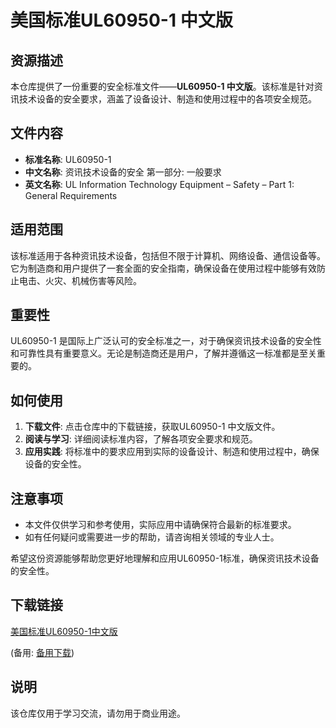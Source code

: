 # 美国标准UL60950-1 中文版

## 资源描述

本仓库提供了一份重要的安全标准文件——**UL60950-1 中文版**。该标准是针对资讯技术设备的安全要求，涵盖了设备设计、制造和使用过程中的各项安全规范。

## 文件内容

- **标准名称**: UL60950-1
- **中文名称**: 资讯技术设备的安全 第一部分: 一般要求
- **英文名称**: UL Information Technology Equipment – Safety – Part 1: General Requirements

## 适用范围

该标准适用于各种资讯技术设备，包括但不限于计算机、网络设备、通信设备等。它为制造商和用户提供了一套全面的安全指南，确保设备在使用过程中能够有效防止电击、火灾、机械伤害等风险。

## 重要性

UL60950-1 是国际上广泛认可的安全标准之一，对于确保资讯技术设备的安全性和可靠性具有重要意义。无论是制造商还是用户，了解并遵循这一标准都是至关重要的。

## 如何使用

1. **下载文件**: 点击仓库中的下载链接，获取UL60950-1 中文版文件。
2. **阅读与学习**: 详细阅读标准内容，了解各项安全要求和规范。
3. **应用实践**: 将标准中的要求应用到实际的设备设计、制造和使用过程中，确保设备的安全性。

## 注意事项

- 本文件仅供学习和参考使用，实际应用中请确保符合最新的标准要求。
- 如有任何疑问或需要进一步的帮助，请咨询相关领域的专业人士。

希望这份资源能够帮助您更好地理解和应用UL60950-1标准，确保资讯技术设备的安全性。

## 下载链接
[美国标准UL60950-1中文版](https://pan.quark.cn/s/7983dba66d1d) 

(备用: [备用下载](https://pan.baidu.com/s/16kDGwL-v1Wotk6mIA1QTXw?pwd=1234))

## 说明

该仓库仅用于学习交流，请勿用于商业用途。
